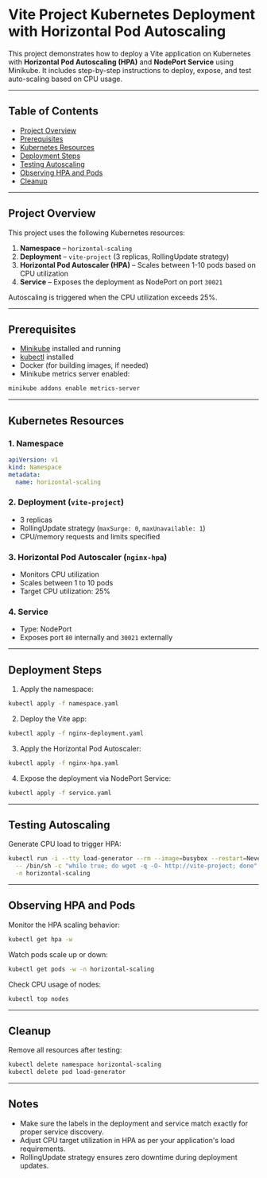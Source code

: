 # Vite Project Kubernetes Deployment with Horizontal Pod Autoscaling

This project demonstrates how to deploy a Vite application on Kubernetes with **Horizontal Pod Autoscaling (HPA)** and **NodePort Service** using Minikube. It includes step-by-step instructions to deploy, expose, and test auto-scaling based on CPU usage.

---

## Table of Contents

* [Project Overview](#project-overview)
* [Prerequisites](#prerequisites)
* [Kubernetes Resources](#kubernetes-resources)
* [Deployment Steps](#deployment-steps)
* [Testing Autoscaling](#testing-autoscaling)
* [Observing HPA and Pods](#observing-hpa-and-pods)
* [Cleanup](#cleanup)

---

## Project Overview

This project uses the following Kubernetes resources:

1. **Namespace** – `horizontal-scaling`
2. **Deployment** – `vite-project` (3 replicas, RollingUpdate strategy)
3. **Horizontal Pod Autoscaler (HPA)** – Scales between 1-10 pods based on CPU utilization
4. **Service** – Exposes the deployment as NodePort on port `30021`

Autoscaling is triggered when the CPU utilization exceeds 25%.

---

## Prerequisites

* [Minikube](https://minikube.sigs.k8s.io/docs/start/) installed and running
* [kubectl](https://kubernetes.io/docs/tasks/tools/) installed
* Docker (for building images, if needed)
* Minikube metrics server enabled:

```bash
minikube addons enable metrics-server
```

---

## Kubernetes Resources

### 1. Namespace

```yaml
apiVersion: v1
kind: Namespace
metadata:
  name: horizontal-scaling
```

### 2. Deployment (`vite-project`)

* 3 replicas
* RollingUpdate strategy (`maxSurge: 0`, `maxUnavailable: 1`)
* CPU/memory requests and limits specified

### 3. Horizontal Pod Autoscaler (`nginx-hpa`)

* Monitors CPU utilization
* Scales between 1 to 10 pods
* Target CPU utilization: 25%

### 4. Service

* Type: NodePort
* Exposes port `80` internally and `30021` externally

---

## Deployment Steps

1. Apply the namespace:

```bash
kubectl apply -f namespace.yaml
```

2. Deploy the Vite app:

```bash
kubectl apply -f nginx-deployment.yaml
```

3. Apply the Horizontal Pod Autoscaler:

```bash
kubectl apply -f nginx-hpa.yaml
```

4. Expose the deployment via NodePort Service:

```bash
kubectl apply -f service.yaml
```

---

## Testing Autoscaling

Generate CPU load to trigger HPA:

```bash
kubectl run -i --tty load-generator --rm --image=busybox --restart=Never \
  -- /bin/sh -c "while true; do wget -q -O- http://vite-project; done" \
  -n horizontal-scaling
```

---

## Observing HPA and Pods

Monitor the HPA scaling behavior:

```bash
kubectl get hpa -w
```

Watch pods scale up or down:

```bash
kubectl get pods -w -n horizontal-scaling
```

Check CPU usage of nodes:

```bash
kubectl top nodes
```

---

## Cleanup

Remove all resources after testing:

```bash
kubectl delete namespace horizontal-scaling
kubectl delete pod load-generator
```

---

## Notes

* Make sure the labels in the deployment and service match exactly for proper service discovery.
* Adjust CPU target utilization in HPA as per your application's load requirements.
* RollingUpdate strategy ensures zero downtime during deployment updates.
